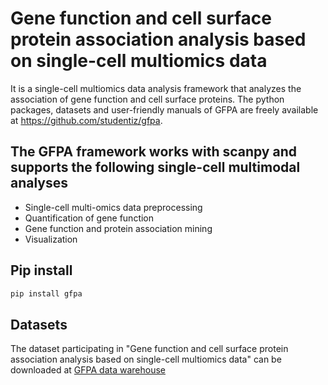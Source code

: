 # Gene function and cell surface protein association analysis based on single-cell multiomics data
It is a single-cell multiomics data analysis framework that analyzes the association of gene function and cell surface proteins. 
The python packages, datasets and user-friendly manuals of GFPA are freely available at https://github.com/studentiz/gfpa.

## The GFPA framework works with scanpy and supports the following single-cell multimodal analyses
* Single-cell multi-omics data preprocessing
* Quantification of gene function
* Gene function and protein association mining
* Visualization

## Pip install
```python
pip install gfpa
```
## Datasets
The dataset participating in "Gene function and cell surface protein association analysis based on single-cell multiomics data" can be downloaded at [GFPA data warehouse](http://101.34.64.251:8800/)
